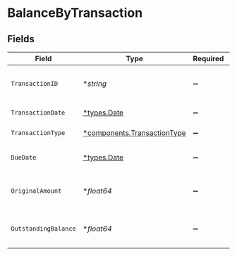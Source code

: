 # BalanceByTransaction


## Fields

| Field                                                                     | Type                                                                      | Required                                                                  | Description                                                               | Example                                                                   |
| ------------------------------------------------------------------------- | ------------------------------------------------------------------------- | ------------------------------------------------------------------------- | ------------------------------------------------------------------------- | ------------------------------------------------------------------------- |
| `TransactionID`                                                           | **string*                                                                 | :heavy_minus_sign:                                                        | Unique identifier for the transaction.                                    | INV-1001                                                                  |
| `TransactionDate`                                                         | [*types.Date](../../types/date.md)                                        | :heavy_minus_sign:                                                        | Date of the transaction.                                                  | 2024-01-15                                                                |
| `TransactionType`                                                         | [*components.TransactionType](../../models/components/transactiontype.md) | :heavy_minus_sign:                                                        | Type of the transaction.                                                  | invoice                                                                   |
| `DueDate`                                                                 | [*types.Date](../../types/date.md)                                        | :heavy_minus_sign:                                                        | Due date of the transaction.                                              | 2024-02-15                                                                |
| `OriginalAmount`                                                          | **float64*                                                                | :heavy_minus_sign:                                                        | Original amount of the transaction.                                       | 1000                                                                      |
| `OutstandingBalance`                                                      | **float64*                                                                | :heavy_minus_sign:                                                        | Outstanding balance of the transaction.                                   | 800                                                                       |